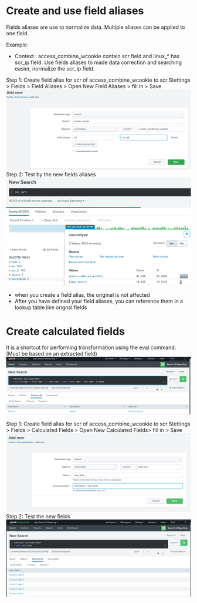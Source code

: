 # Create and use field aliases
Fields aliases are use to normalize data. 
Multiple aliases can be applied to one field.

Example:
* Context : access_combine_wcookie contain scr field and linux_*  has scr_ip field. Use fields aliases to made data correction and searching easier, normalize the scr_ip field.

Step 1: Create field alias for scr of access_combine_wcookie to scr
Stettings > Fields > Field Aliases > Open New Field Aliases > fill in > Save
![](image./F_aliases1.png)
Step 2: Test by the new fields aliases
![](image./F_aliases2.png)
* when you create a field alias, the original is not affected
* After you have defined your field aliases, you can reference them in a lookup table like orignal fields

# Create calculated fields
It is a shortcut for performing transformation using the eval command. (Must be based on an extracted field)
![](image./F_cal1.png)

Step 1: Create field alias for scr of access_combine_wcookie to scr
Stettings > Fields > Calculated Fields > Open New Calculated Fields> fill in > Save
![](image./F_cal2.png)
Step 2: Test the new fields
![](image./F_cal3.png)
